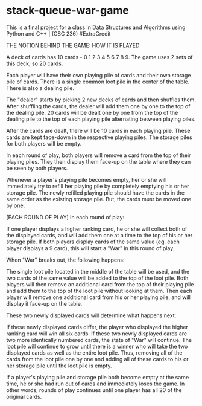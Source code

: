 # stack-queue-war-game
This is a final project for a class in Data Structures and Algorithms using Python and C++ |  (CSC 236) #ExtraCredit 

THE NOTION BEHIND THE GAME: HOW IT IS PLAYED

A deck of cards has 10 cards - 0 1 2 3 4 5 6 7 8 9.
The game uses 2 sets of this deck, so 20 cards.

Each player will have their own playing pile of cards and their own storage pile of cards.
There is a single common loot pile in the center of the table.
There is also a dealing pile.

The "dealer" starts by picking 2 new decks of cards and then shuffles them.
After shuffling the cards, the dealer will add them one by one to the top of the dealing pile.
20 cards will be dealt one by one from the top of the dealing pile to the top of each playing pile alternating between playing piles.

After the cards are dealt, there will be 10 cards in each playing pile.
These cards are kept face-down in the respective playing piles.
The storage piles for both players will be empty.

In each round of play, both players will remove a card from the top of their playing piles.
They then display them face-up on the table where they can be seen by both players.

Whenever a player's playing pile becomes empty, her or she will immediately try to refill her playing pile by completely emptying his or her storage pile.
The newly refilled playing pile should have the cards in the same order as the existing storage pile.
But, the cards must be moved one by one.

[EACH ROUND OF PLAY]
In each round of play:

If one player displays a higher ranking card, he or she will collect both of the displayed cards, and will add them one at a time to the top of his or her storage pile.
If both players display cards of the same value (eg. each player displays a 9 card), this will start a "War" in this round of play.

When "War" breaks out, the following happens:

The single loot pile located in the middle of the table will be used, and the two cards of the same value will be added to the top of the loot pile.
Both players will then remove an additional card from the top of their playing pile and add them to the top of the loot pile without looking at them.
Then each player will remove one additional card from his or her playing pile, and will display it face-up on the table.

These two newly displayed cards will determine what happens next:

If these newly displayed cards differ, the player who displayed the higher ranking card will win all six cards.
If these two newly displayed cards are two more identically numbered cards, the state of "War" will continue.
The loot pile will continue to grow until there is a winner who will take the two displayed cards as well as the entire loot pile.
Thus, removing all of the cards from the loot pile one by one and adding all of these cards to his or her storage pile until the loot pile is empty.

If a player's playing pile and storage pile both become empty at the same time, he or she had run out of cards and immediately loses the game.
In other words, rounds of play continues until one player has all 20 of the original cards.
